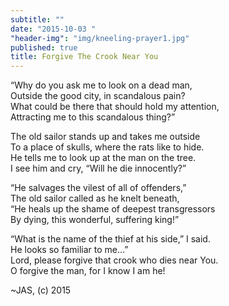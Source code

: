 ```yaml
---
subtitle: ""
date: "2015-10-03 "
"header-img": "img/kneeling-prayer1.jpg"
published: true
title: Forgive The Crook Near You
---
```



“Why do you ask me to look on a dead man,  
Outside the good city, in scandalous pain?  
What could be there that should hold my attention,  
Attracting me to this scandalous thing?”  

The old sailor stands up and takes me outside  
To a place of skulls, where the rats like to hide.  
He tells me to look up at the man on the tree.  
I see him and cry, “Will he die innocently?”  

“He salvages the vilest of all of offenders,”  
The old sailor called as he knelt beneath,  
“He heals up the shame of deepest transgressors  
By dying, this wonderful, suffering king!”  

“What is the name of the thief at his side,” I said.  
He looks so familiar to me...”  
Lord, please forgive that crook who dies near You.  
O forgive the man, for I know I am he! 

~JAS, (c) 2015
